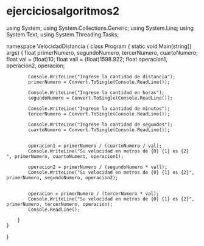 # ejerciciosalgoritmos2
using System;
using System.Collections.Generic;
using System.Linq;
using System.Text;
using System.Threading.Tasks;

namespace VelocidadDistancia
{
    class Program
    {
        static void Main(string[] args)
        {
            float primerNumero, segundoNumero, tercerNumero, cuartoNumero;
            float val = (float)10;
            float vall = (float)1598.922;
            float operacion1, operacion2, operacion;

            Console.WriteLine("Ingrese la cantidad de distancia");
            primerNumero = Convert.ToSingle(Console.ReadLine());

            Console.WriteLine("Ingrese la cantidad en horas");
            segundoNumero = Convert.ToSingle(Console.ReadLine());

            Console.WriteLine("Ingrese la cantidad de minutos");
            tercerNumero = Convert.ToSingle(Console.ReadLine());

            Console.WriteLine("Ingrese la cantidad de segundos");
            cuartoNumero = Convert.ToSingle(Console.ReadLine());


            operacion1 = primerNumero / (cuartoNumero / val);
            Console.WriteLine("Su velocidad en metros de {0} {1} es {2}  ", primerNumero, cuartoNumero, operacion1);

            operacion2 = primerNumero / (segundoNumero * vall);
            Console.WriteLine("Su velocidad en metros de {0} {1} es {2}", primerNumero, segundoNumero, operacion2);


            operacion = primerNumero / (tercerNumero * val);
            Console.WriteLine("Su velocidad en metros de {0} {1} es {2}", primerNumero, tercerNumero, operacion);
            Console.ReadLine();

        }
    }
}
